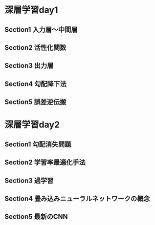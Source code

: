 # 深層学習day1
## Section1 入力層～中間層
## Section2 活性化関数
## Section3 出力層
## Section4 勾配降下法
## Section5 誤差逆伝搬
# 深層学習day2
## Section1 勾配消失問題
## Section2 学習率最適化手法
## Section3 過学習
## Section4 畳み込みニューラルネットワークの概念
## Section5 最新のCNN


